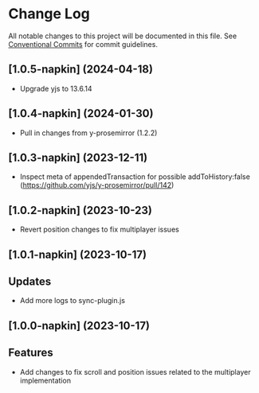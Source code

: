 # Change Log

All notable changes to this project will be documented in this file.
See [Conventional Commits](https://conventionalcommits.org) for commit guidelines.

## [1.0.5-napkin] (2024-04-18)
- Upgrade yjs to 13.6.14

## [1.0.4-napkin] (2024-01-30)
- Pull in changes from y-prosemirror (1.2.2)

## [1.0.3-napkin] (2023-12-11)
- Inspect meta of appendedTransaction for possible addToHistory:false (https://github.com/yjs/y-prosemirror/pull/142)

## [1.0.2-napkin] (2023-10-23)
- Revert position changes to fix multiplayer issues

## [1.0.1-napkin] (2023-10-17)

## Updates
- Add more logs to sync-plugin.js

## [1.0.0-napkin] (2023-10-17)

## Features
- Add changes to fix scroll and position issues related to the multiplayer implementation